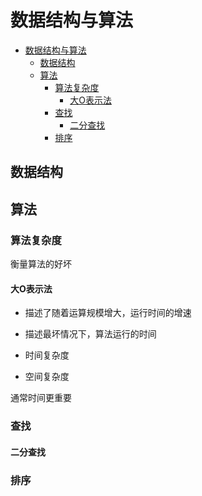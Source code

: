 # 数据结构与算法

- [数据结构与算法](#数据结构与算法)
  - [数据结构](#数据结构)
  - [算法](#算法)
    - [算法复杂度](#算法复杂度)
      - [大O表示法](#大o表示法)
    - [查找](#查找)
      - [二分查找](#二分查找)
    - [排序](#排序)

## 数据结构

## 算法

### 算法复杂度

衡量算法的好坏
#### 大O表示法

* 描述了随着运算规模增大，运行时间的增速
* 描述最坏情况下，算法运行的时间

* 时间复杂度
* 空间复杂度

通常时间更重要

### 查找

#### 二分查找

### 排序